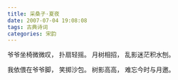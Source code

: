 ```yaml
---
title: 采桑子·夏夜
date: 2007-07-04 19:08:08
tags: 古典诗词
categories: 宋韵
---
```

爷爷坐椅微微叹，
扑扇轻摇。
月树相招，
乱影迷茫积水刨。

我依偎在爷爷脚，
笑掷沙包。
树影高高，
难忘今时与月邀。